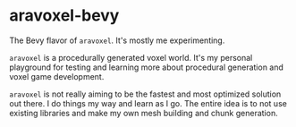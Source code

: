 # aravoxel-bevy
The Bevy flavor of `aravoxel`. It's mostly me experimenting.

`aravoxel` is a procedurally generated voxel world. It's my personal playground for testing and learning more
about procedural generation and voxel game development.

`aravoxel` is not really aiming to be the fastest and most optimized solution out there. I do things my way and
learn as I go. The entire idea is to not use existing libraries and make my own mesh building and chunk generation.